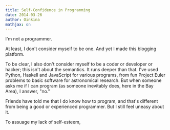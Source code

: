 ```yaml
---
title: Self-Confidence in Programming
date: 2014-03-26
author: Oinkina
mathjax: on
---
```


I'm not a programmer.

At least, I don't consider myself to be one. And yet I made this blogging platform. 

To be clear, I also don't consider myself to be a coder or developer or hacker; this isn't about the semantics. It runs deeper than that. I've used Python, Haskell and JavaScript for various programs, from fun Project Euler problems to basic software for astronomical research. But when someone asks me if I can program (as someone inevitably does, here in the Bay Area), I answer, "no." 

Friends have told me that I do know how to program, and that's different from being a good or experienced programmer. But I still feel uneasy about it. 

To assuage my lack of self-esteem, 

